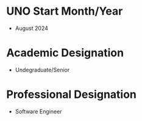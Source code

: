 # **UNO Start Month/Year**
- August 2024

# **Academic Designation**
- Undegraduate/Senior

# **Professional Designation**
- Software Engineer
